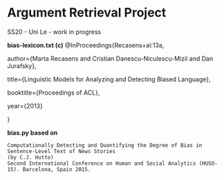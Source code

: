 # Argument Retrieval Project


SS20 - Uni Le - work in progress

**bias-lexicon.txt (c)** 
@InProceedings{Recasens+al:13a,

  author={Marta Recasens and Cristian Danescu-Niculescu-Mizil and Dan Jurafsky},

  title={Linguistic Models for Analyzing and Detecting Biased Language},

  booktitle={Proceedings of ACL},

  year={2013}

}

**bias.py based on**

    Computationally Detecting and Quantifying the Degree of Bias in Sentence-Level Text of News Stories
    (by C.J. Hutto)
    Second International Conference on Human and Social Analytics (HUSO-15). Barcelona, Spain 2015.


